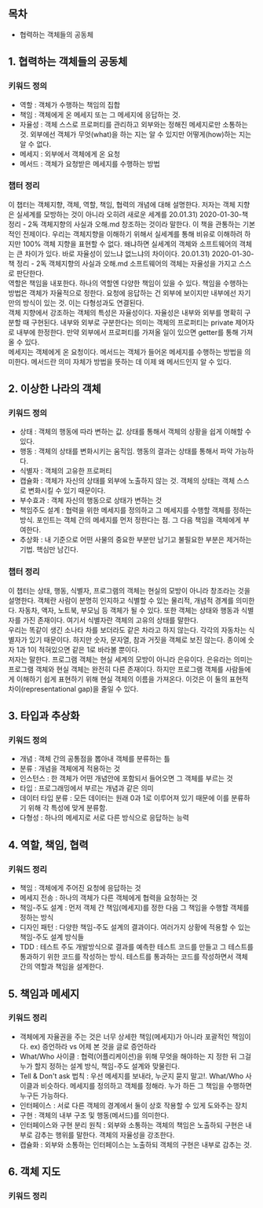 ## 목차
- 협력하는 객체들의 공동체

## 1. 협력하는 객체들의 공동체

### 키워드 정의
- 역할 : 객체가 수행하는 책임의 집합
- 책임 : 객체에게 온 메세지 또는 그 메세지에 응답하는 것.
- 자율성 : 객체 스스로 프로퍼티를 관리하고 외부와는 정해진 메세지로만 소통하는 것. 외부에선 객체가 무엇(what)을 하는 지는 알 수 있지만 어떻게(how)하는 지는 알 수 없다.
- 메세지 : 외부에서 객체에게 온 요청
- 메서드 : 객체가 요청받은 메세지를 수행하는 방법

### 챕터 정리
이 챕터는 객체지향, 객체, 역할, 책임, 협력의 개념에 대해 설명한다. 저자는 객체 지향은 실세계를 모방하는 것이 아니라 오히려 새로운 세계를    20.01.31) 2020-01-30-책 정리 - 2독 객체지향의 사실과 오해.md 창조하는 것이라 말한다. 이 책을 관통하는 기본적인 전제이다. 우리는 객체지향을 이해하기 위해서 실세계를 통해 비유로 이해하려 하지만 100% 객체 지향을 표현할 수 없다. 왜냐하면 실세계의 객체와 소프트웨어의 객체는 큰 차이가 있다. 바로 자율성이 있느냐 없느냐의 차이이다.    20.01.31) 2020-01-30-책 정리 - 2독 객체지향의 사실과 오해.md 소프트웨어의 객체는 자율성을 가지고 스스로 판단한다.<br>
역할은 책임을 내포한다. 하나의 역할엔 다양한 책임이 있을 수 있다. 책임을 수행하는 방법은 객체가 자율적으로 정한다. 요청에 응답하는 건 외부에 보이지만 내부에선 자기 만의 방식이 있는 것. 이는 다형성과도 연결된다.<br>
객체 지향에서 강조하는 객체의 특성은 자율성이다. 자율성은 내부와 외부를 명확히 구분할 때 구현된다. 내부와 외부로 구분한다는 의미는 객체의 프로퍼티는 private 제어자로 내부에 한정한다. 만약 외부에서 프로퍼티를 가져올 일이 있으면 getter를 통해 가져올 수 있다.<br>
메세지는 객체에게 온 요청이다. 메서드는 객체가 들어온 메세지를 수행하는 방법을 의미한다. 메서드란 의미 자체가 방법을 뜻하는 데 이제 왜 메서드인지 알 수 있다.

## 2. 이상한 나라의 객체

### 키워드 정의

- 상태 : 객체의 행동에 따라 변하는 값. 상태를 통해서 객체의 상황을 쉽게 이해할 수 있다.
- 행동 : 객체의 상태를 변화시키는 움직임. 행동의 결과는 상태를 통해서 파악 가능하다.
- 식별자 : 객체의 고유한 프로퍼티
- 캡슐화 : 객체가 자신의 상태를 외부에 노출하지 않는 것. 객체의 상태는 객체 스스로 변화시킬 수 있기 때문이다.
- 부수효과 : 객체 자신의 행동으로 상태가 변하는 것
- 책임주도 설계 : 협력을 위한 메세지를 정의하고 그 메세지를 수행할 객체를 정하는 방식. 포인트는 객체 간의 메세지를 먼저 정한다는 점. 그 다음 책임을 객체에게 부여한다.
- 추상화 : 내 기준으로 어떤 사물의 중요한 부분만 남기고 불필요한 부분은 제거하는 기법. 핵심만 남긴다.

### 챕터 정리
이 챕터는 상태, 행동, 식별자, 프로그램의 객체는 현실의 모방이 아니라 창조라는 것을 설명한다. 객체란 사람이 분명히 인지하고 식별할 수 있는 물리적, 개념적 경계를 의미한다. 자동차, 액자, 노트북, 부모님 등 객체가 될 수 있다. 또한 객체는 상태와 행동과 식별자를 가진 존재이다. 여기서 식별자란 객체의 고유의 상태를 말한다.<br>
우리는 똑같이 생긴 소나타 차를 보더라도 같은 차라고 하지 않는다. 각각의 자동차는 식별자가 있기 때문이다. 하지만 숫자, 문자열, 참과 거짓을 객체로 보진 않는다. 종이에 숫자 1과 1이 적혀있으면 같은 1로 바라볼 뿐이다.<br>
저자는 말한다. 프로그램 객체는 현실 세계의 모방이 아니라 은유이다. 은유라는 의미는 프로그램 객체와 현실 객체는 완전히 다른 존재이다. 하지만 프로그램 객체를 사람들에게 이해하기 쉽게 표현하기 위해 현실 객체의 이름을 가져온다. 이것은 이 둘의 표현적 차이(representational gap)을 줄일 수 있다.

## 3. 타입과 추상화

### 키워드 정의
- 개념 : 객체 간의 공통점을 뽑아내 객체를 분류하는 틀
- 분류 : 개념을 객체에게 적용하는 것
- 인스턴스 : 한 객체가 어떤 개념안에 포함되서 들어오면 그 객체를 부르는 것
- 타입 : 프로그래밍에서 부르는 개념과 같은 의미
- 데이터 타입 분류 : 모든 데이터는 원래 0과 1로 이루어져 있기 때문에 이를 분류하기 위해 각 특성에 맞게 분류함.
- 다형성 : 하나의 메세지로 서로 다른 방식으로 응답하는 능력

## 4. 역할, 책임, 협력

### 키워드 정리
- 책임 : 객체에게 주어진 요청에 응답하는 것
- 메세지 전송 : 하나의 객체가 다른 객체에게 협력을 요청하는 것
- 책임-주도 설계 : 먼저 객체 간 책임(메세지)를 정한 다음 그 책임을 수행할 객체를 정하는 방식
- 디자인 패턴 : 다양한 책임-주도 설계의 결과이다. 여러가지 상황에 적용할 수 있는 책임-주도 설계 방식들
- TDD : 테스트 주도 개발방식으로 결과를 예측한 테스트 코드를 만들고 그 테스트를 통과하기 위한 코드를 작성하는 방식. 테스트를 통과하는 코드를 작성하면서 객체 간의 역할과 책임을 설계한다.

## 5. 책임과 메세지

### 키워드 정리
- 객체에게 자율권을 주는 것은 너무 상세한 책임(메세지)가 아니라 포괄적인 책임이다. ex) 증언하라 vs 어제 본 것을 글로 증언하라
- What/Who 사이클 : 협력(어플리케이션)을 위해 무엇을 해야하는 지 정한 뒤 그걸 누가 할지 정하는 설계 방식, 책임-주도 설계와 맞물린다.
- Tell & Don't ask 법칙 : 우선 메세지를 보내라, 누군지 묻지 말고!. What/Who 사이클과 비슷하다. 메세지를 정의하고 객체를 정해라. 누가 하든 그 책임을 수행하면 누구든 가능하다.
- 인터페이스 : 서로 다른 객체의 경계에서 둘이 상호 작용할 수 있게 도와주는 장치
- 구현 : 객체의 내부 구조 및 행동(메서드)를 의미한다.
- 인터페이스와 구현 분리 원칙 : 외부와 소통하는 객체의 책임은 노출하되 구현은 내부로 감추는 행위를 말한다. 객체의 자율성을 강조한다.
- 캡슐화 : 외부와 소통하는 인터페이스는 노출하되 객체의 구현은 내부로 감추는 것.

## 6. 객체 지도

### 키워드 정리
